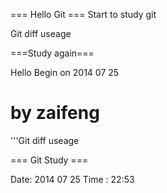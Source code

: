=== Hello Git ===
Start to study git

Git diff useage

===Study again===

Hello Begin on 2014 07 25

by zaifeng
=======

'''Git diff useage

=== Git Study ===

Date: 2014 07 25
Time : 22:53
